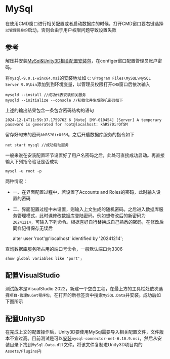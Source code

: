 # MySql
在使用CMD窗口进行相关配置或者启动数据库的时候，打开CMD窗口要右键选择```以管理员身份```启动，否则会由于用户权限问题导致设置失败
<!-- 
## 完整参考
[网络配置教程](https://cloud.tencent.com/developer/article/1998427)
-->
## 参考
解压并安装[MySql&Unity3D相关配置安装包](https://kdocs.cn/l/cbDUd1og4jCz)，在configer窗口配置管理员账户密码。

将```mysql-9.0.1-winx64.msi```的安装地址如 ```C:\Program Files\MySQL\MySQL Server 9.0\bin```添加到到环境变量，以管理员权限打开```CMD```窗口后依次输入
    
    mysqld --install //成功代表安装相关服务
    mysqld --initialize --console //初始化并生成随机密码如下
    

上述的输出结果包含一条包含密码结构的语句
    
    2024-12-14T11:59:37.175976Z 6 [Note] [MY-010454] [Server] A temporary password is generated for root@localhost: khRS?0irOfSM

留存好句末的密码```khRS?0irOfSM```。之后开启数据库服务的指令如下

    net start mysql //成功启动服务

一般来说在安装配置环节设置好了用户名密码之后，此处可直接成功启动。再直接输入下列指令验证是否成功

    mysql -u root -p

两种情况：
- 一、在界面配置过程中，若设置了Accounts and Roles的密码，此时输入设置的密码
- 二、界面配置过程中未设置，则输入上文生成的随机密码。之后进入数据库服务管理模式，此时课修改数据库登陆密码。例如想修改后的新密码为```20241214```，可输入下列命令。根据喜好自行替换成自己熟悉的密码，在修改后同样记得保存无误后

    alter user 'root'@'localhost' identified by '20241214';



查询数据库服务所占用的端口号命令，一般默认端口为3306
    
    show global variables like 'port';

## 配置VisualStudio
测试版本是VisualStudio 2022，新建一个空白工程，在最上方的工具栏处依次选择```项目-管理NuGet程序包```，在打开的新标签页中搜索```MySQL.Data```并安装。成功后如下图所示

## 配置Unity3D

在完成上文的配置操作后，Unity3D要使用MySql需要导入相关配置文件，文件版本不宜过高。目前测试是可以[安装](https://downloads.mysql.com/archives/c-net/)```mysql-connector-net-6.10.9.msi```，然后从安装目录下找到```MySql.Data.dll```文件。将该文件复制进Unity3D项目内的```Assets/Plugins```内

<!-- 
## 配置VisualStudio 2022

[VS2022链接Mysql教程](https://blog.csdn.net/qq_48515185/article/details/131841349)


-->
